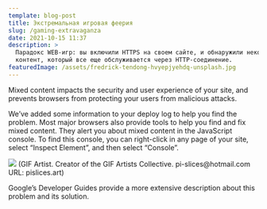 ```yaml
---
template: blog-post
title: Экстремальная игровая феерия
slug: /gaming-extravaganza
date: 2021-10-15 11:37
description: >
  Парадокс WEB-игр: вы включили HTTPS на своем сайте, и обнаружили некоторый
  контент, который все еще обслуживается через HTTP-соединение. 
featuredImage: /assets/fredrick-tendong-hvyepjyehdq-unsplash.jpg
---
```

Mixed content impacts the security and user experience of your site, and prevents browsers from protecting your users from malicious attacks.

We’ve added some information to your deploy log to help you find the problem. Most major browsers also provide tools to help you find and fix mixed content. They alert you about mixed content in the JavaScript console. To find this console, you can right-click in any page of your site, select “Inspect Element”, and then select “Console”.




<img src="https://d.radikal.ru/d07/2110/9f/20ff9896c35f.gif">
(GIF Artist. Creator of the GIF Artists Collective.
pi-slices@hotmail.com URL: pislices.art)


Google’s Developer Guides provide a more extensive description about this problem and its solution.